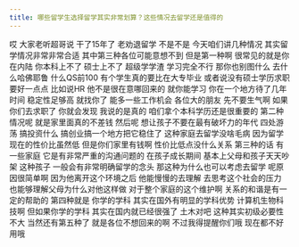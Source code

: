 ```yaml
---
title: 哪些留学生选择留学其实非常划算？这些情况去留学还是值得的
---
```

哎
大家老听超哥说
干了15年了
老劝退留学
不是不是
今天咱们讲几种情况
其实留学情况非常非常合适
其中第三种各位可能意想不到
但是第一种啊
很常见的就是你在内陆
你本科上不了
硕士上不了
超级学学渣
学习完全不行
那你也别图什么
去什么哈佛耶鲁
什么QS前100
有个学生真的要比在大专毕业
或者说没有硕士学历求职要好一点点
比如说HR
他不是很在意哪回来的
就你能学习
你在一个地方待了几年时间
稳定性足够高
就找你了
能多一些工作机会
各位大的朋友
先不要生气啊
如果你们去求职了
你就会发现
我说的是真的
咱们拿个本科学历还是很重要的
第二种情况呢
就是家里面真的不差钱
然后呢
想让孩子不要在最有破坏力的年代
四处游荡
搞投资什么
搞创业搞一个地方把它稳住了
这种家庭去留学没啥毛病
因为留学现在的性价比虽然低
但是你们家里有钱啊
性价比低点没什么关系
第三种的话
有一些家庭
它是有非常严重的沟通问题的
在孩子成长期间
基本上父母和孩子天天吵架
这种孩子
一般会有非常明确留学的念头
那这种为什么也可以考虑去留学
呢原因很简单啊
因为他离开这个环境之后
他能慢慢的去理解
去思考这个社会的压力
也能够理解父母为什么对他这样做
对于整个家庭的这个维护啊
关系的和谐是有一定的帮助的
第四种就是
你学的学科
其实在国外有明显的学科优势
计算机生物科技啊
但如果你学的学科
其实在国内就已经很强了
土木对吧
这种其实初级必要性不大
当然还有第五种了
就是各位不想回来的啊
不过我得提醒你们哦
现在都不好用哦
